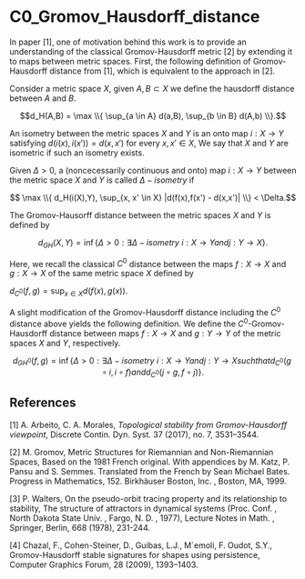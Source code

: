 # C0_Gromov_Hausdorff_distance

In paper [1], one of motivation behind this work is to provide an understanding of the classical Gromov-Hausdorff metric [2] by extending it to maps between metric spaces. First, the following definition of Gromov-Hausdorff distance from [1], which is equivalent to the approach in [2].

Consider a metric space $X$, given $A,B \subset X$ we define the hausdorff distance between $A$ and $B$.

$$d_H(A,B) = \max \\{ \sup_{a \in A} d(a,B), \sup_{b \in B} d(A,b) \\}.$$

An isometry between the metric spaces $X$ and $Y$ is an onto map $i : X \to Y$ satisfying $d(i(x),i(x')) = d(x,x')$ for every $x, x' \in X$, We say that $X$ and $Y$ are isometric if such an isometry exists.

Given $\Delta >0$, a (noncecessarily continuous and onto) map $i : X \to Y$ between the metric space $X$ and $Y$ is called $\Delta-isometry$ if

$$ \max \\{ d_H(i(X),Y), \sup_{x, x' \in X} |d(f(x),f(x') - d(x,x')| \\} < \Delta.$$

The Gromov-Hausorff distance between the metric spaces $X$ and $Y$ is defined by

$$d_{GH}(X,Y) = \inf \{ \Delta > 0 : \exists \Delta-isometry \: i : X \to Y and j : Y \to X   \} . $$

Here, we recall the classical $C^0$ distance between the maps $f : X \to X$ and $g : X \to X$ of the same metric space $X$ defined by

$d_{C^0}(f,g) = \sup_{x \in X} d(f(x),g(x))$.

A slight modification of the Gromov-Hausdorff distance including the $C^0$ distance above yields the following definition. We define the $C^0$-Gromov-Hausdorff distance between maps $f:X \to X$ and $g :Y \to Y$ of the metric spaces $X$ and $Y$, respectively.

$$d_{GH^0}(f,g) = \inf \{ \Delta > 0 : \exists \Delta-isometry \: i : X \to Y and j : Y \to X  such that d_{C^0}(g \circ i, i \circ f) and d_{C^0}(j \circ g, f \circ j) \}. $$


## References

[1] A. Arbeito, C. A. Morales, *Topological stability from Gromov-Hausdorff viewpoint*, Discrete Contin. Dyn. Syst. 37 (2017), no. 7, 3531–3544.

[2] M. Gromov, Metric Structures for Riemannian and Non-Riemannian Spaces, Based on the 1981 French original. With appendices by M. Katz, P. Pansu and S. Semmes. Translated from the French by Sean Michael Bates. Progress in Mathematics, 152. Birkhäuser Boston, Inc. , Boston, MA, 1999.

[3] P. Walters, On the pseudo-orbit tracing property and its relationship to stability, The structure of attractors in dynamical systems (Proc. Conf. , North Dakota State Univ. , Fargo, N. D. , 1977), Lecture Notes in Math. , Springer, Berlin, 668 (1978), 231-244.

[4] Chazal, F., Cohen-Steiner, D., Guibas, L.J., M´emoli, F. Oudot, S.Y., Gromov-Hausdorff stable signatures for shapes using persistence, Computer Graphics Forum, 28 (2009), 1393–1403.
